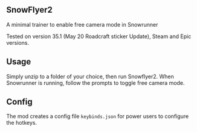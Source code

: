 ## SnowFlyer2

A minimal trainer to enable free camera mode in Snowrunner

Tested on version 35.1 (May 20 Roadcraft sticker Update),  Steam and Epic versions.

## Usage

Simply unzip to a folder of your choice, then run Snowflyer2.
When Snowrunner is running, follow the prompts to toggle free camera mode.

## Config

The mod creates a config file `keybinds.json` for power users to configure the hotkeys.